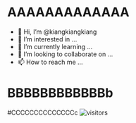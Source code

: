 # AAAAAAAAAAAAA
- 👋 Hi, I’m @kiangkiangkiang
- 👀 I’m interested in ...
- 🌱 I’m currently learning ...
- 💞️ I’m looking to collaborate on ...
- 📫 How to reach me ...

<!---
kiangkiangkiang/kiangkiangkiang is a ✨ special ✨ repository because its `README.md` (this file) appears on your GitHub profile.
You can click the Preview link to take a look at your changes.
--->
# BBBBBBBBBBBBb
#CCCCCCCCCCCCCCc
![visitors](https://kiangkiangkiang.glitch.me/badge?page_id=page.id)
